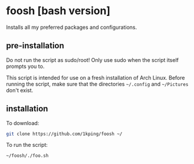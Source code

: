 # foosh  [bash version]
Installs all my preferred packages and configurations.

## pre-installation
Do not run the script as sudo/root! Only use sudo when the script itself prompts you to.

This script is intended for use on a fresh installation of Arch Linux. Before running the script, make sure that the directories ```~/.config``` and ```~/Pictures``` don't exist.

## installation
To download:
```sh
git clone https://github.com/1kping/foosh ~/
```
To run the script:
```sh
~/foosh/./foo.sh
```
